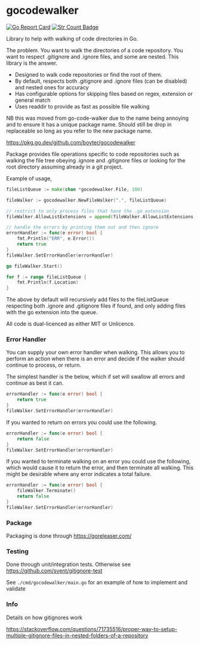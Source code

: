 # gocodewalker

[![Go Report Card](https://goreportcard.com/badge/github.com/boyter/gocodewalker)](https://goreportcard.com/report/github.com/boyter/gocodewalker)
[![Str Count Badge](https://sloc.xyz/github/boyter/gocodewalker/)](https://github.com/boyter/gocodewalker/)

Library to help with walking of code directories in Go. 

The problem. You want to walk the directories of a code repository. You want to respect .gitignore and .ignore files, and 
some are nested. This library is the answer.

 - Designed to walk code repositories or find the root of them.
 - By default, respects both .gitignore and .ignore files (can be disabled) and nested ones for accuracy
 - Has configurable options for skipping files based on regex, extension or general match
 - Uses readdir to provide as fast as possible file walking

NB this was moved from go-code-walker due to the name being annoying and to ensure it has a unique package name. Should still be drop in replaceable
so long as you refer to the new package name.

https://pkg.go.dev/github.com/boyter/gocodewalker

Package provides file operations specific to code repositories such as walking the file tree obeying .ignore and .gitignore files
or looking for the root directory assuming already in a git project.

Example of usage,

```go
fileListQueue := make(chan *gocodewalker.File, 100)

fileWalker := gocodewalker.NewFileWalker(".", fileListQueue)

// restrict to only process files that have the .go extension
fileWalker.AllowListExtensions = append(fileWalker.AllowListExtensions, "go")

// handle the errors by printing them out and then ignore
errorHandler := func(e error) bool {
    fmt.Println("ERR", e.Error())
    return true
}
fileWalker.SetErrorHandler(errorHandler)

go fileWalker.Start()

for f := range fileListQueue {
    fmt.Println(f.Location)
}
```

The above by default will recursively add files to the fileListQueue respecting both .ignore and .gitignore files if found, and
only adding files with the go extension into the queue.

All code is dual-licenced as either MIT or Unlicence.

### Error Handler

You can supply your own error handler when walking. This allows you to perform an action when there is an error
and decide if the walker should continue to process, or return.

The simplest handler is the below, which if set will swallow all errors and continue as best it can.

```go
errorHandler := func(e error) bool {
    return true
}
fileWalker.SetErrorHandler(errorHandler)
```

If you wanted to return on errors you could use the following.

```go
errorHandler := func(e error) bool {
    return false
}
fileWalker.SetErrorHandler(errorHandler)
```

If you wanted to terminate walking on an error you could use the following, which would cause it to return the error,
and then terminate all walking. This might be desirable where any error indicates a total failure.

```go
errorHandler := func(e error) bool {
    fileWalker.Terminate()
    return false
}
fileWalker.SetErrorHandler(errorHandler)
```


### Package

Packaging is done through https://goreleaser.com/ 

### Testing

Done through unit/integration tests. Otherwise see https://github.com/svent/gitignore-test

See `./cmd/gocodewalker/main.go` for an example of how to implement and validate 

### Info

Details on how gitignores work

https://stackoverflow.com/questions/71735516/proper-way-to-setup-multiple-gitignore-files-in-nested-folders-of-a-repository
